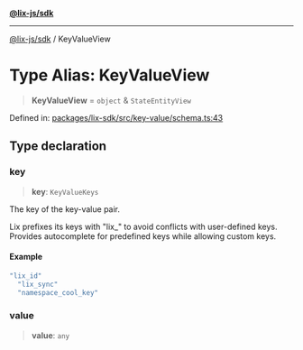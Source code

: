 [**@lix-js/sdk**](../README.md)

***

[@lix-js/sdk](../README.md) / KeyValueView

# Type Alias: KeyValueView

> **KeyValueView** = `object` & `StateEntityView`

Defined in: [packages/lix-sdk/src/key-value/schema.ts:43](https://github.com/opral/monorepo/blob/fb8153a2c5d4710eaaabf056fe653be88060a185/packages/lix-sdk/src/key-value/schema.ts#L43)

## Type declaration

### key

> **key**: `KeyValueKeys`

The key of the key-value pair.

Lix prefixes its keys with "lix_" to avoid conflicts with user-defined keys.
Provides autocomplete for predefined keys while allowing custom keys.

#### Example

```ts
"lix_id"
  "lix_sync"
  "namespace_cool_key"
```

### value

> **value**: `any`
